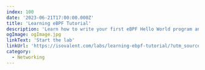 ```yaml
---
index: 100
date: '2023-06-21T17:00:00.000Z'
title: 'Learning eBPF Tutorial'
description: 'Learn how to write your first eBPF Hello World program and dive into all the key concepts and tools of eBPF such as eBPF maps, bytecode, bpftool, xdp and the eBPF verifier.'
ogImage: ogImage.jpg
linkText: 'Start the lab'
linkUrl: 'https://isovalent.com/labs/learning-ebpf-tutorial/?utm_source=website-ebpf&utm_medium=referral&utm_campaign=ebpf-lab'
category:
  - Networking
---
```

